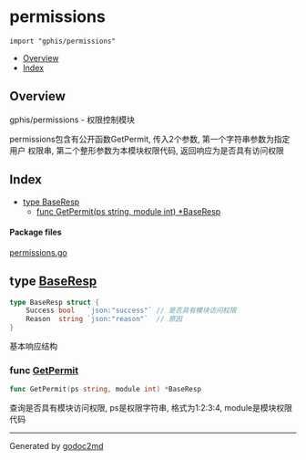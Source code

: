 

# permissions
`import "gphis/permissions"`

* [Overview](#pkg-overview)
* [Index](#pkg-index)

## <a name="pkg-overview">Overview</a>
gphis/permissions - 权限控制模块

permissions包含有公开函数GetPermit, 传入2个参数, 第一个字符串参数为指定用户
权限串, 第二个整形参数为本模块权限代码, 返回响应为是否具有访问权限




## <a name="pkg-index">Index</a>
* [type BaseResp](#BaseResp)
  * [func GetPermit(ps string, module int) *BaseResp](#GetPermit)


#### <a name="pkg-files">Package files</a>
[permissions.go](/src/gphis/permissions/permissions.go) 






## <a name="BaseResp">type</a> [BaseResp](/src/target/permissions.go?s=347:484#L4)
``` go
type BaseResp struct {
    Success bool   `json:"success"` // 是否具有模块访问权限
    Reason  string `json:"reason"`  // 原因
}
```
基本响应结构







### <a name="GetPermit">func</a> [GetPermit](/src/target/permissions.go?s=598:645#L10)
``` go
func GetPermit(ps string, module int) *BaseResp
```
查询是否具有模块访问权限, ps是权限字符串, 格式为1:2:3:4, module是模块权限代码









- - -
Generated by [godoc2md](http://godoc.org/github.com/davecheney/godoc2md)
